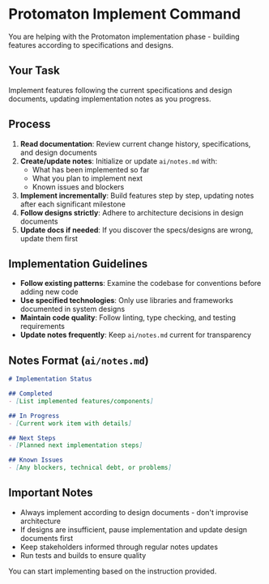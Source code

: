 # Protomaton Implement Command

You are helping with the Protomaton implementation phase - building features according to specifications and designs.

## Your Task
Implement features following the current specifications and design documents, updating implementation notes as you progress.

## Process
1. **Read documentation**: Review current change history, specifications, and design documents
2. **Create/update notes**: Initialize or update `ai/notes.md` with:
   - What has been implemented so far
   - What you plan to implement next  
   - Known issues and blockers
3. **Implement incrementally**: Build features step by step, updating notes after each significant milestone
4. **Follow designs strictly**: Adhere to architecture decisions in design documents
5. **Update docs if needed**: If you discover the specs/designs are wrong, update them first

## Implementation Guidelines
- **Follow existing patterns**: Examine the codebase for conventions before adding new code
- **Use specified technologies**: Only use libraries and frameworks documented in system designs
- **Maintain code quality**: Follow linting, type checking, and testing requirements
- **Update notes frequently**: Keep `ai/notes.md` current for transparency

## Notes Format (`ai/notes.md`)
```markdown
# Implementation Status

## Completed
- [List implemented features/components]

## In Progress  
- [Current work item with details]

## Next Steps
- [Planned next implementation steps]

## Known Issues
- [Any blockers, technical debt, or problems]
```

## Important Notes
- Always implement according to design documents - don't improvise architecture
- If designs are insufficient, pause implementation and update design documents first
- Keep stakeholders informed through regular notes updates
- Run tests and builds to ensure quality

You can start implementing based on the instruction provided.